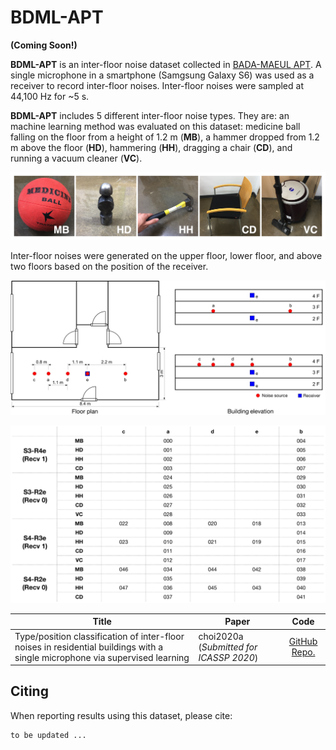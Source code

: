 # BDML-APT



**(Coming Soon!)**



**BDML-APT** is an inter-floor noise dataset collected in [BADA-MAEUL APT]([https://www.google.com/maps/place/%EB%B0%94%EB%8B%A4%EB%A7%88%EC%9D%84%EC%95%84%ED%8C%8C%ED%8A%B8/@37.5025693,126.9154497,15z/data=!4m5!3m4!1s0x0:0x75d90e5df5835799!8m2!3d37.5025693!4d126.9154497](https://www.google.com/maps/place/바다마을아파트/@37.5025693,126.9154497,15z/data=!4m5!3m4!1s0x0:0x75d90e5df5835799!8m2!3d37.5025693!4d126.9154497)). A single microphone in a smartphone (Samgsung Galaxy S6) was used as a receiver to record inter-floor noises. Inter-floor noises were sampled at 44,100 Hz for ~5 s.

**BDML-APT** includes 5 different inter-floor noise types. They are: an machine learning method was evaluated on this dataset: medicine ball falling on the floor from a height of 1.2 m (**MB**), a hammer dropped from 1.2 m above the floor (**HD**), hammering (**HH**), dragging a chair (**CD**), and running a vacuum cleaner (**VC**).

![](https://github.com/yodacatmeow/indoor-noise/blob/master/indoor-noise-set/SNU-B36-50E/figure/noise_type.png)

Inter-floor noises were generated on the upper floor, lower floor, and above two floors based on the position of the receiver.

![](https://github.com/yodacatmeow/indoor-noise/blob/master/indoor-noise-set/BDML-APT/figure/bdml-apt-size_v4.png)

![](https://github.com/yodacatmeow/indoor-noise/blob/master/indoor-noise-set/BDML-APT/figure/table_drawing.png)

| Title                                                        | Paper                                   |                             Code                             |
| ------------------------------------------------------------ | --------------------------------------- | :----------------------------------------------------------: |
| Type/position classification of inter-floor noises in residential buildings with a single microphone via supervised learning | choi2020a (*Submitted for ICASSP 2020*) | [GitHub Repo.]( https://github.com/yodacatmeow/indoor-noise/tree/master/inter-floor-noise-classification) |



## Citing

When reporting results using this dataset, please cite:

```
to be updated ...
```

